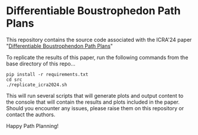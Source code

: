 # Differentiable Boustrophedon Path Plans

This repository contains the source code associated with the ICRA'24 paper "[Differentiable Boustrophendon Path Plans](https://arxiv.org/abs/2309.09882)"

To replicate the results of this paper, run the following commands from the base directory of this repo...

    pip install -r requirements.txt
    cd src
    ./replicate_icra2024.sh

This will run several scripts that will generate plots and output content to the console that will contain the results and plots included in the paper. Should you encounter any issues, please raise them on this repository or contact the authors.

Happy Path Planning!
